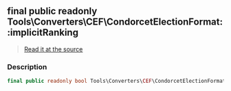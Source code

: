 ## final public readonly Tools\Converters\CEF\CondorcetElectionFormat::implicitRanking

> [Read it at the source](https://github.com/julien-boudry/Condorcet/blob/master/src/Tools/Converters/CEF/CondorcetElectionFormat.php#L21)

### Description    

```php
final public readonly bool Tools\Converters\CEF\CondorcetElectionFormat->implicitRanking 
```


    